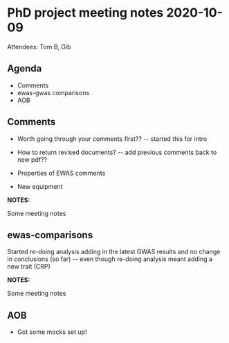 # PhD project meeting notes 2020-10-09

Attendees: Tom B, Gib

## Agenda

* Comments 
* ewas-gwas comparisons
* AOB

## Comments

* Worth going through your comments first?? -- started this for intro

* How to return revised documents? -- add previous comments back to new pdf??

* Properties of EWAS comments

* New equipment

__NOTES:__

Some meeting notes

## ewas-comparisons

Started re-doing analysis adding in the latest GWAS results and no change in conclusions (so far) -- even though re-doing analysis meant adding a new trait (CRP)

__NOTES:__

Some meeting notes

## AOB

* Got some mocks set up! 